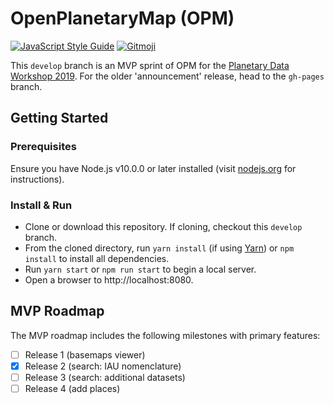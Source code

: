 # OpenPlanetaryMap (OPM)

[![JavaScript Style Guide](https://img.shields.io/badge/code_style-standard-brightgreen.svg)](https://standardjs.com)
[![Gitmoji](https://img.shields.io/badge/gitmoji-%20😜%20😍-FFDD67.svg)](https://gitmoji.carloscuesta.me)

This `develop` branch is an MVP sprint of OPM for the [Planetary Data Workshop 2019](https://www.hou.usra.edu/meetings/planetdata2019/). For the older 'announcement' release, head to the `gh-pages` branch.

## Getting Started
### Prerequisites
Ensure you have Node.js v10.0.0 or later installed (visit [nodejs.org](https://nodejs.org) for instructions).

### Install & Run

+ Clone or download this repository. If cloning, checkout this `develop` branch.
+ From the cloned directory, run `yarn install` (if using [Yarn](https://www.yarnpkg.com/)) or `npm install` to install all dependencies.
+ Run `yarn start` or `npm run start` to begin a local server.
+ Open a browser to http://localhost:8080.

## MVP Roadmap
The MVP roadmap includes the following milestones with primary features:
+ [ ] Release 1 (basemaps viewer)
+ [x] Release 2 (search: IAU nomenclature)
+ [ ] Release 3 (search: additional datasets)
+ [ ] Release 4 (add places)
